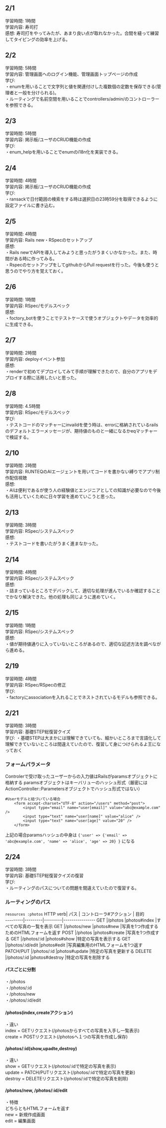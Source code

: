 ## 2/1  
学習時間: 1時間  
学習内容: 寿司打  
感想: 寿司打をやってみたが、あまり良い点が取れなかった。合間を縫って練習してタイピングの効率を上げる。   

## 2/2  
学習時間: 5時間  
学習内容: 管理画面へのログイン機能、管理画面トップページの作成  
学び:  
・enumを用いることで文字列と値を関連付けした複数個の定数を保存できる(管理者と一般を分けられる)。  
・ルーティングで名前空間を用いることでcontrollers/admin/のコントローラーを参照できる。  

## 2/3  
学習時間: 5時間  
学習内容: 掲示板/ユーザのCRUD機能の作成  
学び:  
・enum_helpを用いることでenumのi18n化を実装できる。  

## 2/4  
学習時間: 4時間  
学習内容: 掲示板/ユーザのCRUD機能の作成  
学び:  
・ransackで日付範囲の検索をする時は選択日の23時59分を取得できるように設定ファイルに書き込む。  

## 2/5  
学習時間: 4時間  
学習内容: Rails new・RSpecのセットアップ  
感想:  
・Rails newでAPIを導入してみようと思ったがうまくいかなかった。また、時間がある時に作ってみる。  
・RspecのセットアップをしてgithubからPull requestを行った。今後も使うと思うのでやり方を覚えておく。  

## 2/6  
学習時間: 1時間  
学習内容: RSpec/モデルスペック  
感想:  
・foctory_botを使うことでテストケースで使うオブジェクトやデータを効率的に生成できる。  

## 2/7  
学習時間: 2時間  
学習内容: deployイベント参加  
感想:  
・renderで初めてデプロイしてみて手順が理解できたので、自分のアプリをデプロイする際に活用したいと思った。  

## 2/8  
学習時間: 4.5時間  
学習内容: RSpec/モデルスペック  
学び:  
・テストコードのマッチャーにinvaildを使う時は、errorに格納されているrailsのデフォルトエラーメッセージが、期待値のものと一緒になるかeqマッチャーで検証する。  

## 2/10  
学習時間: 2時間  
学習内容: RUNTEQのAIエージェントを用いてコードを書かない縛りでアプリ制作配信視聴  
感想:  
・AIは便利であるが使う人の経験値とエンジニアとしての知識が必要なので今後も活用していくために日々学習を進めていこうと思った。  

## 2/13  
学習時間: 3時間  
学習内容: RSpec/システムスペック  
感想:  
・テストコードを書いたがうまく進まなかった。  

## 2/14  
学習時間: 4時間  
学習内容: RSpec/システムスペック  
感想:  
・詰まっているところでデバックして、適切な処理が進んでいるか確認することでかなり解決できた。他の処理も同じように進めていく。  

## 2/15  
学習時間: 1時間  
学習内容: RSpec/システムスペック  
感想:  
・値が期待値通りに入っていないところがあるので、適切な記述方法を調べながら進める。  

## 2/19  
学習時間: 4時間  
学習内容: RSpec/RSpecの修正  
学び:  
・factoryにassociationを入れることでネストされているモデルも参照できる。  

## 2/21  
学習時間: 3時間  
学習内容: 基礎STEP総復習クイズ  
学び:
・基礎STEPは大まかには理解できていても、細かいところまで言語化して理解できていないところは間違えていたので、復習して身につけられるよ王になっておく

### フォームパラメータ
Controlerで受け取ったユーザーからの入力値はRailsがparamsオブジェクトに格納する
paramsオブジェクトはキーバリューのハッシュ形式（厳密にはActionController::Parametersオブジェクトでハッシュ形式ではない）
```
#Userモデルと紐づいている場合
	<form accept-charset="UTF-8" action="/users" method="post">
		<input type="email" name="user[email]" value="abc@example.com" />
		<input type="text" name="user[name]" value="alice" />
		<input type="text" name="user[age]" value="20" />
	</form>
```
上記の場合paramsハッシュの中身は
`{'user' => {'email' => 'abc@example.com', 'name' => 'alice', 'age' => 20} }`
になる

## 2/24  
学習時間: 3時間  
学習内容: 基礎STEP総復習クイズの復習  
学び:  
・ルーティングのパスについての問題を間違えていたので復習する。  

### ルーティングのパス  
<!-- 以下Railsガイド参照 -->
`resources :photos`
HTTP verb|  パス  |  コントローラ#アクション  |  目的  
---------|---------|---------|----------------
GET	|/photos   |photos#index	|すべての写真の一覧を表示
GET	|/photos/new	|photos#new	|写真を1つ作成するためのHTMLフォームを返す
POST	|/photos	|photos#create	|写真を1つ作成する
GET	|/photos/:id	|photos#show	|特定の写真を表示する
GET	|/photos/:id/edit	|photos#edit	|写真編集用のHTMLフォームを1つ返す
PATCH/PUT	|/photos/:id	|photos#update	|特定の写真を更新する
DELETE	|/photos/:id	|photos#destroy	|特定の写真を削除する

#### パスごとに分割  
・/photos  
・/photos/:id  
・/photos/new  
・/photos/:id/edit  

#### /photos(index,createアクション)  
・違い  
index = GETリクエスト(/photosからすべての写真を入手し一覧表示)  
create = POSTリクエスト(/photosへ１つの写真を作成し保存)  

#### /photos/:id(show,upadte,destroy)  
・違い  
show = GETリクエスト(/photos/:idで特定の写真を表示)  
update = PATCH/PUTリクエスト(/photos/:idで特定の写真を更新)  
destroy = DELETEリクエスト(/photos/:idで特定の写真を削除)  

#### /photos/new, /photos/:id/edit  
・特徴  
どちらともHTMLフォームを返す  
new = 新規作成画面  
edit = 編集画面  
